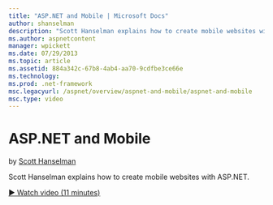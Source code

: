 ```yaml
---
title: "ASP.NET and Mobile | Microsoft Docs"
author: shanselman
description: "Scott Hanselman explains how to create mobile websites with ASP.NET."
ms.author: aspnetcontent
manager: wpickett
ms.date: 07/29/2013
ms.topic: article
ms.assetid: 884a342c-67b8-4ab4-aa70-9cdfbe3ce66e
ms.technology: 
ms.prod: .net-framework
msc.legacyurl: /aspnet/overview/aspnet-and-mobile/aspnet-and-mobile
msc.type: video
---
```

ASP.NET and Mobile
====================
by [Scott Hanselman](https://github.com/shanselman)

Scott Hanselman explains how to create mobile websites with ASP.NET.

[&#9654; Watch video (11 minutes)](https://channel9.msdn.com/Blogs/ASP-NET-Site-Videos/aspnet-and-mobile)